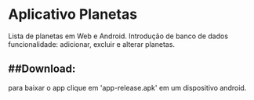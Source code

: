 # Aplicativo Planetas
Lista de planetas em Web e Android.
Introdução de banco de dados
funcionalidade: adicionar, excluir e alterar planetas.

##Download:
---
para baixar o app clique em 'app-release.apk' em um dispositivo android.
